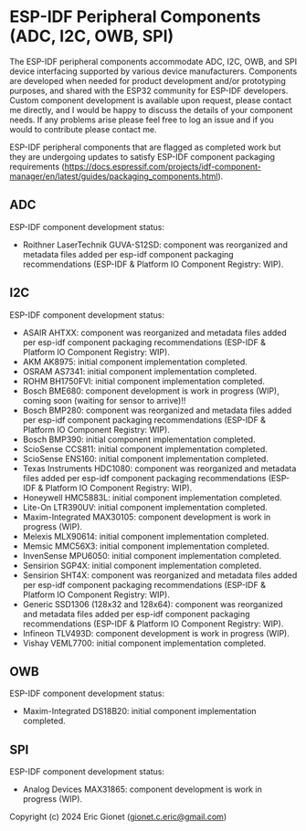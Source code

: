 
# ESP-IDF Peripheral Components (ADC, I2C, OWB, SPI)
The ESP-IDF peripheral components accommodate ADC, I2C, OWB, and SPI device interfacing supported by various device manufacturers.  Components are developed when needed for product development and/or prototyping purposes, and shared with the ESP32 community for ESP-IDF developers.  Custom component development is available upon request, please contact me directly, and I would be happy to discuss the details of your component needs.  If any problems arise please feel free to log an issue and if you would to contribute please contact me.

ESP-IDF peripheral components that are flagged as completed work but they are undergoing updates to satisfy ESP-IDF component packaging requirements (https://docs.espressif.com/projects/idf-component-manager/en/latest/guides/packaging_components.html).


## ADC
ESP-IDF component development status:

 - Roithner LaserTechnik GUVA-S12SD: component was reorganized and metadata files added per esp-idf component packaging recommendations (ESP-IDF & Platform IO Component Registry: WIP).

## I2C
ESP-IDF component development status:

 - ASAIR AHTXX: component was reorganized and metadata files added per esp-idf component packaging recommendations (ESP-IDF & Platform IO Component Registry: WIP).
 - AKM AK8975: initial component implementation completed.
 - OSRAM AS7341: initial component implementation completed.
 - ROHM BH1750FVI: initial component implementation completed.
 - Bosch BME680: component development is work in progress (WIP), coming soon (waiting for sensor to arrive)!! 
 - Bosch BMP280: component was reorganized and metadata files added per esp-idf component packaging recommendations (ESP-IDF & Platform IO Component Registry: WIP).
 - Bosch BMP390: initial component implementation completed.
 - ScioSense CCS811: initial component implementation completed.
 - ScioSense ENS160: initial component implementation completed.
 - Texas Instruments HDC1080: component was reorganized and metadata files added per esp-idf component packaging recommendations (ESP-IDF & Platform IO Component Registry: WIP).
 - Honeywell HMC5883L: initial component implementation completed.
 - Lite-On LTR390UV: initial component implementation completed.
 - Maxim-Integrated MAX30105: component development is work in progress (WIP).
 - Melexis MLX90614: initial component implementation completed.
 - Memsic MMC56X3: initial component implementation completed.
 - InvenSense MPU6050: initial component implementation completed.
 - Sensirion SGP4X: initial component implementation completed.
 - Sensirion SHT4X: component was reorganized and metadata files added per esp-idf component packaging recommendations (ESP-IDF & Platform IO Component Registry: WIP).
 - Generic SSD1306 (128x32 and 128x64): component was reorganized and metadata files added per esp-idf component packaging recommendations (ESP-IDF & Platform IO Component Registry: WIP).
 - Infineon TLV493D: component development is work in progress (WIP).
 - Vishay VEML7700: initial component implementation completed.

## OWB
ESP-IDF component development status:

 - Maxim-Integrated DS18B20: initial component implementation completed.

## SPI
ESP-IDF component development status:

- Analog Devices MAX31865: component development is work in progress (WIP).


Copyright (c) 2024 Eric Gionet (gionet.c.eric@gmail.com)